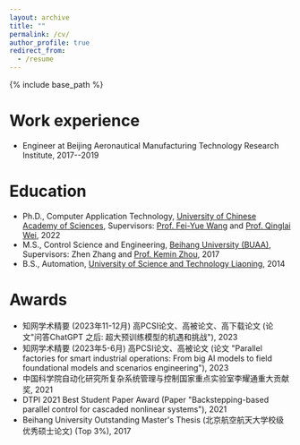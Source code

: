 ```yaml
---
layout: archive
title: ""
permalink: /cv/
author_profile: true
redirect_from:
  - /resume
---
```


{% include base_path %}


Work experience
======
* Engineer at Beijing Aeronautical Manufacturing Technology Research Institute, 2017--2019 


Education
======
* Ph.D., Computer Application Technology, [University of Chinese Academy of Sciences](https://english.ucas.ac.cn/), Supervisors: [Prof. Fei-Yue Wang](https://scholar.google.com/citations?hl=zh-CN&user=_p0NBv0AAAAJ&view_op=list_works&sortby=pubdate) and [Prof. Qinglai Wei](https://scholar.google.com/citations?hl=zh-CN&user=YmPMH7oAAAAJ), 2022
* M.S., Control Science and Engineering, [Beihang University (BUAA)](https://ev.buaa.edu.cn/), Supervisors: Zhen Zhang and [Prof. Kemin Zhou](https://scholar.google.com/citations?hl=zh-CN&user=AatvTeoAAAAJ), 2017
* B.S., Automation, [University of Science and Technology Liaoning](https://www.ustl.edu.cn/), 2014


Awards
======
* 知网学术精要 (2023年11-12月) 高PCSI论文、高被论文、高下载论文 (论文"问答ChatGPT 之后: 超大预训练模型的机遇和挑战"), 2023
* 知网学术精要 (2023年5-6月) 高PCSI论文、高被论文 (论文 "Parallel factories for smart industrial operations: From big AI models to field foundational models and scenarios engineering"), 2023
* 中国科学院自动化研究所复杂系统管理与控制国家重点实验室李耀通重大贡献奖, 2021
* DTPI 2021 Best Student Paper Award (Paper "Backstepping-based parallel control for cascaded nonlinear systems"), 2021
* Beihang University Outstanding Master's Thesis (北京航空航天大学校级优秀硕士论文) (Top 3%), 2017
